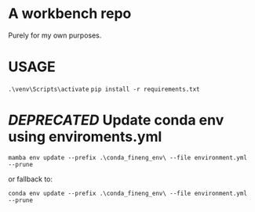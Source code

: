 # A workbench repo

Purely for my own purposes.

# USAGE

`.\venv\Scripts\activate`
`pip install -r requirements.txt`


# *DEPRECATED* Update conda env using enviroments.yml

`mamba env update --prefix .\conda_fineng_env\ --file environment.yml  --prune`

or fallback to:

`conda env update --prefix .\conda_fineng_env\ --file environment.yml  --prune`

